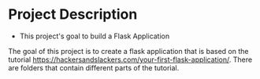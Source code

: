 # Project Description
- This project's goal to build a Flask Application

The goal of this project is to create a flask application that is based on the tutorial https://hackersandslackers.com/your-first-flask-application/. There are folders that contain different parts of the tutorial.
